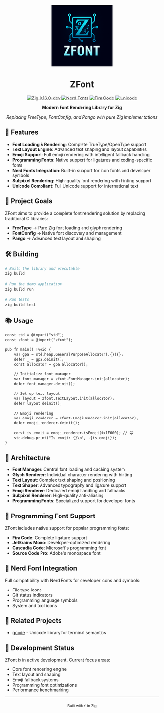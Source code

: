 <div align="center">
  <img src="assets/icons/zfont.png" alt="ZFont Logo" width="200"/>

  # ZFont

  [![Zig 0.16.0-dev](https://img.shields.io/badge/Zig-0.16.0--dev-F7A41D?style=flat&logo=zig)](https://ziglang.org)
  [![Nerd Fonts](https://img.shields.io/badge/Nerd_Fonts-Supported-00D4FF?style=flat&logo=nerdfonts)](https://www.nerdfonts.com)
  [![Fira Code](https://img.shields.io/badge/Fira_Code-Supported-4B32C3?style=flat&logo=firacode)](https://github.com/tonsky/FiraCode)
  [![Unicode](https://img.shields.io/badge/Unicode-Full_Support-5B2C87?style=flat&logo=unicode)](https://unicode.org)

  **Modern Font Rendering Library for Zig**

  *Replacing FreeType, FontConfig, and Pango with pure Zig implementations*
</div>

## 🚀 Features

- **Font Loading & Rendering**: Complete TrueType/OpenType support
- **Text Layout Engine**: Advanced text shaping and layout capabilities
- **Emoji Support**: Full emoji rendering with intelligent fallback handling
- **Programming Fonts**: Native support for ligatures and coding-specific fonts
- **Nerd Fonts Integration**: Built-in support for icon fonts and developer symbols
- **Subpixel Rendering**: High-quality font rendering with hinting support
- **Unicode Compliant**: Full Unicode support for international text

## 🎯 Project Goals

ZFont aims to provide a complete font rendering solution by replacing traditional C libraries:

- **FreeType** → Pure Zig font loading and glyph rendering
- **FontConfig** → Native font discovery and management
- **Pango** → Advanced text layout and shaping

## 🛠️ Building

```bash
# Build the library and executable
zig build

# Run the demo application
zig build run

# Run tests
zig build test
```

## 📚 Usage

```zig
const std = @import("std");
const zfont = @import("zfont");

pub fn main() !void {
    var gpa = std.heap.GeneralPurposeAllocator(.{}){};
    defer _ = gpa.deinit();
    const allocator = gpa.allocator();

    // Initialize font manager
    var font_manager = zfont.FontManager.init(allocator);
    defer font_manager.deinit();

    // Set up text layout
    var layout = zfont.TextLayout.init(allocator);
    defer layout.deinit();

    // Emoji rendering
    var emoji_renderer = zfont.EmojiRenderer.init(allocator);
    defer emoji_renderer.deinit();

    const is_emoji = emoji_renderer.isEmoji(0x1F600); // 😀
    std.debug.print("Is emoji: {}\n", .{is_emoji});
}
```

## 🔧 Architecture

- **Font Manager**: Central font loading and caching system
- **Glyph Renderer**: Individual character rendering with hinting
- **Text Layout**: Complex text shaping and positioning
- **Text Shaper**: Advanced typography and ligature support
- **Emoji Renderer**: Dedicated emoji handling and fallbacks
- **Subpixel Renderer**: High-quality anti-aliasing
- **Programming Fonts**: Specialized support for developer fonts

## 🎨 Programming Font Support

ZFont includes native support for popular programming fonts:

- **Fira Code**: Complete ligature support
- **JetBrains Mono**: Developer-optimized rendering
- **Cascadia Code**: Microsoft's programming font
- **Source Code Pro**: Adobe's monospace font

## 🌟 Nerd Font Integration

Full compatibility with Nerd Fonts for developer icons and symbols:

- File type icons
- Git status indicators
- Programming language symbols
- System and tool icons

## 🤝 Related Projects

- [gcode](https://github.com/ghostkellz/gcode) - Unicode library for terminal semantics

## 📄 Development Status

ZFont is in active development. Current focus areas:

- Core font rendering engine
- Text layout and shaping
- Emoji fallback systems
- Programming font optimizations
- Performance benchmarking

---

<div align="center">
  <sub>Built with ⚡ in Zig</sub>
</div>